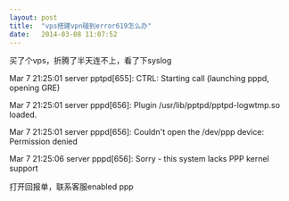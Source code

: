 ```yaml
---
layout: post
title:  "vps搭建vpn碰到error619怎么办"
date:   2014-03-08 11:07:52
---
```


买了个vps，折腾了半天连不上，看了下syslog


Mar 7 21:25:01 server pptpd[655]: CTRL: Starting call (launching pppd, opening GRE)

Mar 7 21:25:01 server pppd[656]: Plugin /usr/lib/pptpd/pptpd-logwtmp.so loaded.

Mar 7 21:25:01 server pppd[656]: Couldn't open the /dev/ppp device: Permission denied

Mar 7 21:25:06 server pppd[656]: Sorry - this system lacks PPP kernel support 


打开回报单，联系客服enabled ppp

